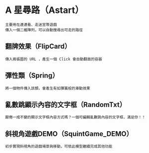 # A 星尋路（Astart）

```
主要用在連連看、走迷宮等遊戲
傳入一個二維陣列，可以自動搜尋出可走的路徑
```
## 翻牌效果（FlipCard）
```
傳入兩張圖的 URL ，產生一個 Click 會自動翻面的容器
```
## 彈性類（Spring）
```
將一個物件傳入該類，會產生有如彈簧般的漸動效果
```
## 亂數跳顯示內容的文字框（RandomTxt）
```
厭倦一成不變的顯示文字框內容方式嗎？一個可編輯亂數跳內容的文字框，滿足你！！
```
## 斜視角遊戲DEMO（SquintGame_DEMO）
```
初步實現斜視角的遊戲場景與移動，可依此模型繼續完成其他功能
```
